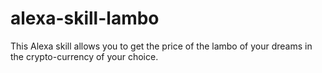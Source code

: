 # alexa-skill-lambo
This Alexa skill allows you to get the price of the lambo of your dreams in the crypto-currency of your choice.
